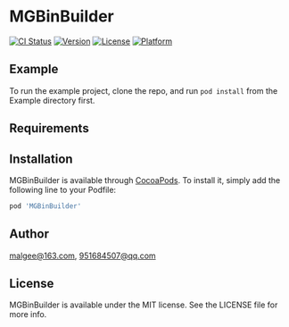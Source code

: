 # MGBinBuilder

[![CI Status](https://img.shields.io/travis/malgee@163.com/MGBinBuilder.svg?style=flat)](https://travis-ci.org/malgee@163.com/MGBinBuilder)
[![Version](https://img.shields.io/cocoapods/v/MGBinBuilder.svg?style=flat)](https://cocoapods.org/pods/MGBinBuilder)
[![License](https://img.shields.io/cocoapods/l/MGBinBuilder.svg?style=flat)](https://cocoapods.org/pods/MGBinBuilder)
[![Platform](https://img.shields.io/cocoapods/p/MGBinBuilder.svg?style=flat)](https://cocoapods.org/pods/MGBinBuilder)

## Example

To run the example project, clone the repo, and run `pod install` from the Example directory first.

## Requirements

## Installation

MGBinBuilder is available through [CocoaPods](https://cocoapods.org). To install
it, simply add the following line to your Podfile:

```ruby
pod 'MGBinBuilder'
```

## Author

malgee@163.com, 951684507@qq.com

## License

MGBinBuilder is available under the MIT license. See the LICENSE file for more info.
